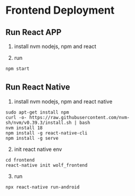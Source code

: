 # Frontend Deployment

## Run React APP

1. install nvm nodejs, npm and react



2. run

```bash
npm start
```

## Run React Native

1. install nvm nodejs, npm and react native

```
sudo apt-get install npm
curl -o- https://raw.githubusercontent.com/nvm-sh/nvm/v0.39.3/install.sh | bash
nvm install 18
npm install -g react-native-cli
npm install -g serve
```

2. init react native env

```
cd frontend
react-native init wolf_frontend
```

3. run

```
npx react-native run-android
```